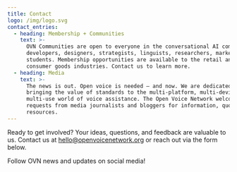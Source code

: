 ```yaml
---
title: Contact
logo: /img/logo.svg
contact_entries:
  - heading: Membership + Communities
    text: >-
      OVN Communities are open to everyone in the conversational AI community –
      developers, designers, strategists, linguists, researchers, marketers, and
      students. Membership opportunities are available to the retail and
      consumer goods industries. Contact us to learn more.
  - heading: Media
    text: >-
      The news is out. Open voice is needed – and now. We are dedicated to
      bringing the value of standards to the multi-platform, multi-device,
      multi-use world of voice assistance. The Open Voice Network welcomes
      requests from media journalists and bloggers for information, quotes, and
      resources.
---
```

Ready to get involved? Your ideas, questions, and feedback are valuable to us. Contact us at hello@openvoicenetwork.org or reach out via the form below.

Follow OVN news and updates on social media!
